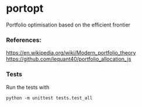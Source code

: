 # portopt
Portfolio optimisation based on the efficient frontier

### References:
https://en.wikipedia.org/wiki/Modern_portfolio_theory
https://github.com/lequant40/portfolio_allocation_js

### Tests
Run the tests with
```
python -m unittest tests.test_all
```